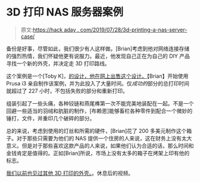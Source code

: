 # 3D 打印 NAS 服务器案例

> 原文:[https://hack aday . com/2019/07/28/3d-printing-a-nas-server-case/](https://hackaday.com/2019/07/28/3d-printing-a-nas-server-case/)

备份是好事，尽管如此，我们很少有人这样做。[Brian]考虑到他对网络连接存储的强烈热情，我们怀疑他更有说服力。最近，他发现自己正在为自己的 DIY 产品寻找一个新的外壳，并决定走 3D 打印路线。

这个案例是一个[Toby K]，[的设计，他在网上出售这个设计。](https://www.myminifactory.com/object/3d-print-mk735-mini-server-nas-chassis-96113)【Brian】开始使用 Prusa i3 亲自制作该案例，并为此投入了大量时间。仅*成功的*部分的总打印时间就超过了 227 小时，不包括失败的部分和重新打印。

组装引起了一些头痛，各种铰链和燕尾榫第一次不能完美地装配在一起。不是一个回避一些适当的羽绒和肮脏的制作，[布赖恩]能够畜栏各种零件到配合一个微妙的锤打，文件，并重印几个破碎的部分。

总的来说，考虑到使用的灯丝和所需的硬件，[Brian]花了 200 多美元制作这个箱子。对于那些只需要为他们的 NAS 提供一个住房的人来说，这在财务上没有太大意义。但是对于那些喜欢这款产品的人来说，如果他们认为合适的话，那么时间和金钱肯定是值得的。正如[Brian]所说，市场上没有太多的箱子在烤架上印有他的标志。

[我们以前也见过其他 3D 打印的外壳。](https://hackaday.com/2016/01/03/3d-printed-computer-case-brings-sexy-back/)。休息后的视频。
